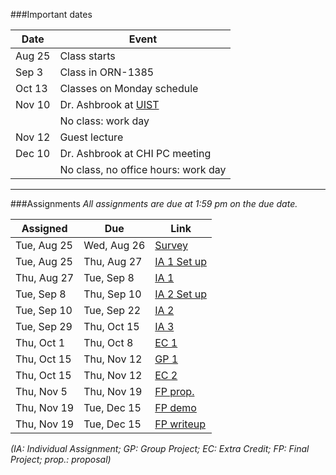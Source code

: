 ###Important dates

Date   | Event
-------|------
Aug 25 | Class starts
Sep 3  | Class in ORN-1385
Oct 13 | Classes on Monday schedule
Nov 10 | Dr. Ashbrook at [UIST](http://acm.org/uist)
       | No class: work day
Nov 12 | Guest lecture
Dec 10 | Dr. Ashbrook at CHI PC meeting
       | No class, no office hours: work day

<hr>

###Assignments
_All assignments are due at 1:59 pm on the due date._


Assigned    | Due         | Link
------------|-------------|-----------
Tue, Aug 25 | Wed, Aug 26 | [Survey](https://docs.google.com/forms/d/1TG3gzmcLktQi2kpWAWmJ77d5N1KAboQTLbTK-IGLj_4/viewform)
Tue, Aug 25 | Thu, Aug 27 | [IA 1 Set up](a1setup.html)
Thu, Aug 27 | Tue, Sep 8  | [IA 1](assignment1.html)
Tue, Sep 8  | Thu, Sep 10 | [IA 2 Set up](a2setup.html)
Tue, Sep 10 | Tue, Sep 22 | [IA 2](assignment2.html)
Tue, Sep 29 | Thu, Oct 15 | [IA 3](assignment3.html)
Thu, Oct 1  | Thu, Oct 8  | [EC 1](extracredit1.html)
Thu, Oct 15 | Thu, Nov 12 | [GP 1](group_project1.html)
Thu, Oct 15 | Thu, Nov 12 | [EC 2](group_project1.html#extracredit2)
Thu, Nov 5  | Thu, Nov 19 | [FP prop.](final_project.html)
Thu, Nov 19 | Tue, Dec 15 | [FP demo](final_project.html)
Thu, Nov 19 | Tue, Dec 15 | [FP writeup](final_project.html)

_(IA: Individual Assignment; GP: Group Project; EC: Extra Credit; FP:
Final Project; prop.: proposal)_
